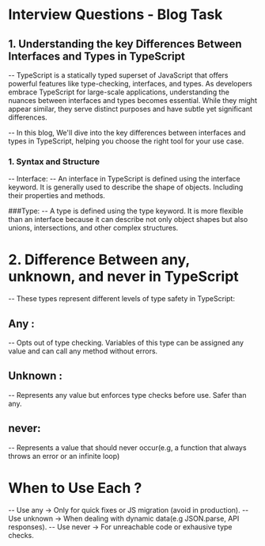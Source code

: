 # Interview Questions - Blog Task

## 1. Understanding the key Differences Between Interfaces and Types in TypeScript

-- TypeScript is a statically typed superset of JavaScript that offers powerful features like type-checking, interfaces, and types. As developers embrace TypeScript for large-scale applications, understanding the nuances between interfaces and types becomes essential. While they might appear similar, they serve distinct purposes and have subtle yet significant differences.

-- In this blog, We'll dive into the key differences between interfaces and types in TypeScript, helping you choose the right tool for your use case.

### 1. Syntax and Structure

-- Interface:
-- An interface in TypeScript is defined using the interface keyword. It is generally used to describe the shape of objects. Including their properties and methods.

###Type:
-- A type is defined using the type keyword. It is more flexible than an interface because it can describe not only object shapes but also unions, intersections, and other complex structures.

# 2. Difference Between any, unknown, and never in TypeScript

-- These types represent different levels of type safety in TypeScript:

## Any :

-- Opts out of type checking. Variables of this type can be assigned any value and can call any method without errors.

## Unknown :

-- Represents any value but enforces type checks before use. Safer than any.

## never:

-- Represents a value that should never occur(e.g, a function that always throws an error or an infinite loop)

# When to Use Each ?

-- Use any -> Only for quick fixes or JS migration (avoid in production).
-- Use unknown -> When dealing with dynamic data(e.g JSON.parse, API responses).
-- Use never -> For unreachable code or exhausive type checks.
